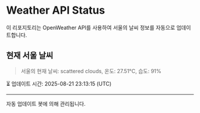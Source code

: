 
# Weather API Status

이 리포지토리는 OpenWeather API를 사용하여 서울의 날씨 정보를 자동으로 업데이트합니다.

## 현재 서울 날씨
> 서울의 현재 날씨: scattered clouds, 온도: 27.51°C, 습도: 91%

⏳ 업데이트 시간: 2025-08-21 23:13:15 (UTC)

---
자동 업데이트 봇에 의해 관리됩니다.
